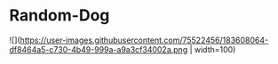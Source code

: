 # Random-Dog

![](https://user-images.githubusercontent.com/75522456/183608064-df8464a5-c730-4b49-999a-a9a3cf34002a.png | width=100)
